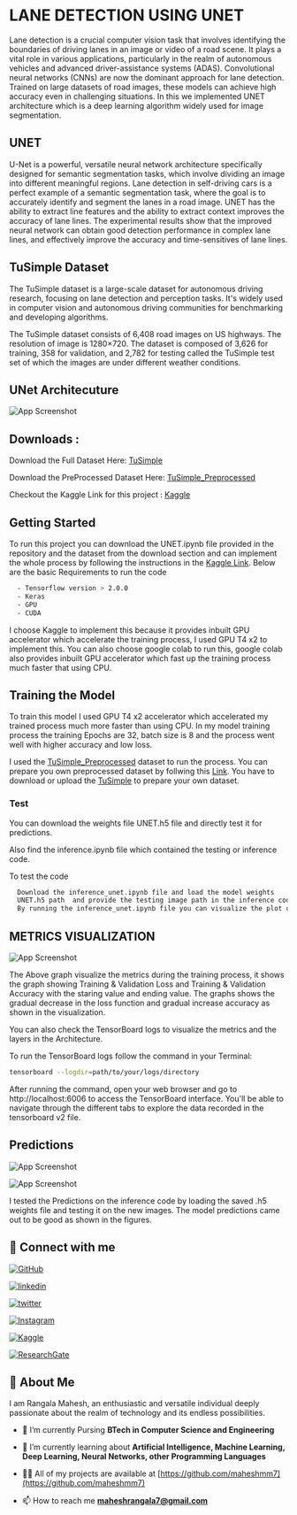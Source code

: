 
# LANE DETECTION USING UNET
Lane detection is a crucial computer vision task that involves identifying the boundaries of driving lanes in an image or video of a road scene. It plays a vital role in various applications, particularly in the realm of autonomous vehicles and advanced driver-assistance systems (ADAS).  Convolutional neural networks (CNNs) are now the dominant approach for lane detection. Trained on large datasets of road images, these models can achieve high accuracy even in challenging situations.  In this we implemented UNET architecture which is a deep learning algorithm widely used for image segmentation.
## UNET
U-Net is a powerful, versatile neural network architecture specifically designed for semantic segmentation tasks, which involve dividing an image into different meaningful regions. Lane detection in self-driving cars is a perfect example of a semantic segmentation task, where the goal is to accurately identify and segment the lanes in a road image.  UNET has the ability to extract line features and the ability to extract context improves the accuracy of lane lines. The experimental results show that the improved neural network can obtain good detection performance in complex lane lines, and effectively improve the accuracy and time-sensitives of lane lines.

## TuSimple Dataset
The TuSimple dataset is a large-scale dataset for autonomous driving research, focusing on lane detection and perception tasks. It's widely used in computer vision and autonomous driving communities for benchmarking and developing algorithms.

The TuSimple dataset consists of 6,408 road images on US highways. The resolution of image is 1280×720. The dataset is composed of 3,626 for training, 358 for validation, and 2,782 for testing called the TuSimple test set of which the images are under different weather conditions.



## UNet Architecuture 

![App Screenshot](https://via.placeholder.com/468x300?text=App+Screenshot+Here)

## Downloads :    
Download the Full Dataset Here: [TuSimple](https://www.kaggle.com/datasets/manideep1108/tusimple)

Download the PreProcessed Dataset Here: [TuSimple_Preprocessed](https://www.kaggle.com/datasets/rangalamahesh/preprocessed-1/data)

Checkout the Kaggle Link for this project : [Kaggle](https://www.kaggle.com/code/rangalamahesh/lane-detection-using-unet)
## Getting Started 

To run this project you can download the UNET.ipynb file provided in the repository and the dataset from the download section and can implement the whole process by following the instructions in the [Kaggle Link](https://www.kaggle.com/code/rangalamahesh/lane-detection-using-unet).  Below are the basic Requirements to run the code 

```bash
  - Tensorflow version > 2.0.0
  - Keras
  - GPU
  - CUDA
```

I choose Kaggle to implement this because it provides inbuilt GPU accelerator which accelerate the training process, I used GPU T4 x2 to implement this.  You can also choose google colab to run this, google colab also provides inbuilt GPU accelerator which fast up the training process much faster that using CPU.
## Training the Model

To train this model I used GPU T4 x2 accelerator which accelerated my trained process much more faster than using CPU.  In my model training process the training Epochs are 32, batch size is 8 and the process went well with higher accuracy and low loss. 

I used the [TuSimple_Preprocessed](https://www.kaggle.com/datasets/rangalamahesh/preprocessed-1/data) dataset to run the process.  You can prepare you own preprocessed dataset by follwing this [Link](https://www.kaggle.com/code/rangalamahesh/preprocessed).
You have to download or upload the [TuSimple](https://www.kaggle.com/datasets/manideep1108/tusimple) to prepare your own dataset.



### Test 

You can download the weights file UNET.h5 file and directly test it for predictions.  

Also find the inference.ipynb file which contained the testing or inference code.

To test the code
```bash
  Download the inference_unet.ipynb file and load the model weights
  UNET.h5 path  and provide the testing image path in the inference code. 
  By running the inference_unet.ipynb file you can visualize the plot of the predictions.
```

## METRICS VISUALIZATION

![App Screenshot](https://via.placeholder.com/468x300?text=App+Screenshot+Here)

The Above graph visualize the metrics during the training process, it shows the graph showing Training & Validation Loss and Training & Validation Accuracy with the staring value and ending value.  The graphs shows the gradual decrease in the loss function and gradual increase accuracy as shown in the visualization.

You can also check the TensorBoard logs to visualize the metrics and the layers in the Architecture.

To run the TensorBoard logs follow the command in your Terminal:
```bash
tensorboard --logdir=path/to/your/logs/directory
```
After running the command, open your web browser and go to http://localhost:6006 to access the TensorBoard interface. You'll be able to navigate through the different tabs to explore the data recorded in the tensorboard v2 file.
## Predictions 

![App Screenshot](https://via.placeholder.com/468x300?text=App+Screenshot+Here)

![App Screenshot](https://via.placeholder.com/468x300?text=App+Screenshot+Here)

I tested the Predictions on the inference code by loading the saved .h5 weights file and testing it on the new images.  The model predictions came out to be good as shown in the figures.

## 🔗 Connect with me
[![GitHub](https://img.shields.io/badge/github-%23121011.svg?style=for-the-badge&logo=github&logoColor=white)](https://github.com/maheshmm7)

[![linkedin](https://img.shields.io/badge/linkedin-0A66C2?style=for-the-badge&logo=linkedin&logoColor=white)](https://www.linkedin.com/in/rangala-mahesh-455163233/)

[![twitter](https://img.shields.io/badge/twitter-1DA1F2?style=for-the-badge&logo=twitter&logoColor=white)](https://twitter.com/MAHESHRANGALA13)


[![Instagram](https://img.shields.io/badge/Instagram-%23E4405F.svg?style=for-the-badge&logo=Instagram&logoColor=white)](https://www.instagram.com/mahesh_mm7/)


[![Kaggle](https://img.shields.io/badge/Kaggle-035a7d?style=for-the-badge&logo=kaggle&logoColor=white)](https://www.kaggle.com/rangalamahesh)

[![ResearchGate](https://img.shields.io/badge/ResearchGate-00CCBB?style=for-the-badge&logo=ResearchGate&logoColor=white)](https://www.researchgate.net/profile/Rangala-Mahesh)



## 🚀 About Me

I am Rangala Mahesh, an enthusiastic and versatile individual deeply passionate about the realm of technology and its endless possibilities.

- 🔭 I’m currently Pursing **BTech in Computer Science and Engineering**

- 🌱 I’m currently learning about **Artificial Intelligence, Machine Learning, Deep Learning, Neural Networks, other Programming Languages**

- 👨‍💻 All of my projects are available at [https://github.com/maheshmm7](https://github.com/maheshmm7)

- 📫 How to reach me **maheshrangala7@gmail.com**


